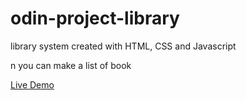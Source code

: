 # odin-project-library
library system created with HTML, CSS and Javascript
<p>n you can make a list of book</p>
<a href="https://binary-web.github.io/odin-project-library/"> Live Demo </a>
